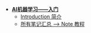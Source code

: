 
* [**AI机器学习——入门**](/docs/02.AI_ML/Introduction.md)
    * [Introduction 简介](/docs/02.AI_ML/Introduction.md)
    * [所有笔记汇总 --> Note 教程](/docs/02.AI_ML/ML.md)